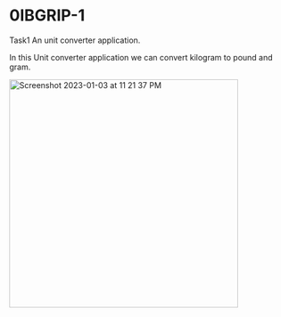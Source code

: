 # 0IBGRIP-1
Task1 An unit converter application. 

In this Unit converter application we can convert kilogram to pound and gram.

<img width="410" alt="Screenshot 2023-01-03 at 11 21 37 PM" src="https://user-images.githubusercontent.com/81606241/210413182-f293200f-2e68-4c6f-9f2b-a2952d20e20c.png">

